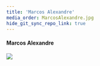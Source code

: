 ```yaml
---
title: 'Marcos Alexandre'
media_order: MarcosAlexandre.jpg
hide_git_sync_repo_link: true
---
```


#### Marcos Alexandre

![](MarcosAlexandre.jpg&resize=200,200)
